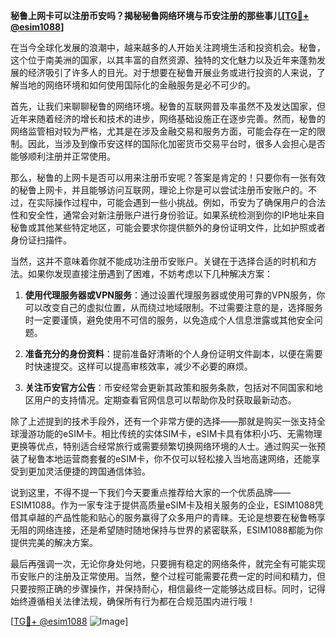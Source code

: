 **秘鲁上网卡可以注册币安吗？揭秘秘鲁网络环境与币安注册的那些事儿[[TG💪+ @esim1088](https://t.me/s/esim1088)]**

在当今全球化发展的浪潮中，越来越多的人开始关注跨境生活和投资机会。秘鲁，这个位于南美洲的国家，以其丰富的自然资源、独特的文化魅力以及近年来蓬勃发展的经济吸引了许多人的目光。对于想要在秘鲁开展业务或进行投资的人来说，了解当地的网络环境和如何使用国际化的金融服务是必不可少的。

首先，让我们来聊聊秘鲁的网络环境。秘鲁的互联网普及率虽然不及发达国家，但近年来随着经济的增长和技术的进步，网络基础设施正在逐步完善。然而，秘鲁的网络监管相对较为严格，尤其是在涉及金融交易和服务方面，可能会存在一定的限制。因此，当涉及到像币安这样的国际化加密货币交易平台时，很多人会担心是否能够顺利注册并正常使用。

那么，秘鲁的上网卡是否可以用来注册币安呢？答案是肯定的！只要你有一张有效的秘鲁上网卡，并且能够访问互联网，理论上你是可以尝试注册币安账户的。不过，在实际操作过程中，可能会遇到一些小挑战。例如，币安为了确保用户的合法性和安全性，通常会对新注册账户进行身份验证。如果系统检测到你的IP地址来自秘鲁或其他某些特定地区，可能会要求你提供额外的身份证明文件，比如护照或者身份证扫描件。

当然，这并不意味着你就不能成功注册币安账户。关键在于选择合适的时机和方法。如果你发现直接注册遇到了困难，不妨考虑以下几种解决方案：

1. **使用代理服务器或VPN服务**：通过设置代理服务器或使用可靠的VPN服务，你可以改变自己的虚拟位置，从而绕过地域限制。不过需要注意的是，选择服务时一定要谨慎，避免使用不可信的服务，以免造成个人信息泄露或其他安全问题。

2. **准备充分的身份资料**：提前准备好清晰的个人身份证明文件副本，以便在需要时快速提交。这样可以提高审核效率，减少不必要的麻烦。

3. **关注币安官方公告**：币安经常会更新其政策和服务条款，包括对不同国家和地区用户的支持情况。定期查看官网信息可以帮助你及时获取最新动态。

除了上述提到的技术手段外，还有一个非常方便的选择——那就是购买一张支持全球漫游功能的eSIM卡。相比传统的实体SIM卡，eSIM卡具有体积小巧、无需物理更换等优点，特别适合经常旅行或需要频繁切换网络环境的人士。通过购买一张预装了秘鲁本地运营商套餐的eSIM卡，你不仅可以轻松接入当地高速网络，还能享受到更加灵活便捷的跨国通信体验。

说到这里，不得不提一下我们今天要重点推荐给大家的一个优质品牌——ESIM1088。作为一家专注于提供高质量eSIM卡及相关服务的企业，ESIM1088凭借其卓越的产品性能和贴心的服务赢得了众多用户的青睐。无论是想要在秘鲁畅享无阻的网络连接，还是希望随时随地保持与世界的紧密联系，ESIM1088都能为你提供完美的解决方案。

最后再强调一次，无论你身处何地，只要拥有稳定的网络条件，就完全有可能实现币安账户的注册及正常使用。当然，整个过程可能需要花费一定的时间和精力，但只要按照正确的步骤操作，并保持耐心，相信最终一定能够达成目标。同时，记得始终遵循相关法律法规，确保所有行为都在合规范围内进行哦！

[[TG💪+ @esim1088](https://t.me/s/esim1088) ![Image](https://i.postimg.cc/4NQfJmqS/Snipaste-2025-05-13-00-14-12.png)]